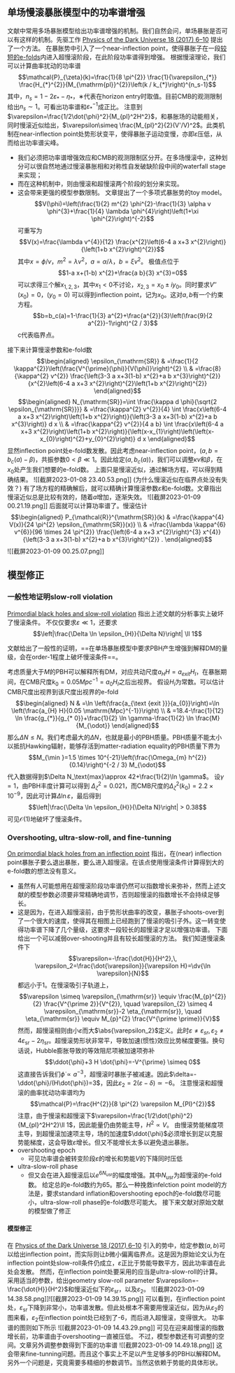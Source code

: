 ## 单场慢滚暴胀模型中的功率谱增强
文献中常用多场暴胀模型给出功率谱增强的机制。我们自然会问，单场暴胀是否可以有这样的机制。先驱工作 [Physics of the Dark Universe 18 (2017) 6–10](file:///Users/lyuzhenhong/Desktop/Academic/Research/PBH/Primordial%20black%20holes%20from%20single%20field%20models%20of%20inflation.pdf) 提出了一个方法。
在暴胀势中引入了一个near-inflection point，使得暴胀子在一段<u>较短的e-folds</u>内进入超慢滚阶段，在此阶段功率谱得到增强。
根据慢滚理论，我们可以计算曲率扰动的功率谱
$$\mathcal{P}_{\zeta}(k)=\frac{1}{8 \pi^{2}} \frac{1}{\varepsilon_{*}} \frac{H_{*}^{2}}{M_{\mathrm{pl}}^{2}}\left(k / k_{*}\right)^{n_s-1}$$
其中，$n_s=1-2 \varepsilon_{*}-\eta_{*}$，∗代表在horizon entry时取值。目前CMB的观测限制给出$n_s\sim 1$。可看出功率谱和$\varepsilon_*^{-1}$成正比。
注意到$\varepsilon=\frac{1/2\dot{\phi}^2}{M_{pl}^2H^2}$，和暴胀场的动能相关，同时慢滚近似给出，$\varepsilon\simeq \frac{M_{pl}^2}{2}(V'/V)^2$。此类机制在near-inflection point处势形状变平，使得暴胀子运动变慢，亦即$\varepsilon$压低，从而给出功率谱尖峰。
- 我们必须把功率谱增强效应和CMB的观测限制区分开。在多场慢滚中，这种划分可以很自然地通过慢滚暴胀相和对称性自发破缺阶段中间的waterfall stage来实现；
- 而在这种机制中，则由慢滚和超慢滚两个阶段的划分来实现。
- 这会带来更强的模型参数限制。
文章提出了一个多项式暴胀势的toy model。
$$V(\phi)=\left(\frac{1}{2} m^{2} \phi^{2}-\frac{1}{3} \alpha v \phi^{3}+\frac{1}{4} \lambda \phi^{4}\right)\left(1+\xi \phi^{2}\right)^{-2}$$
可重写为
$$V(x)=\frac{\lambda v^{4}}{12} \frac{x^{2}\left(6-4 a x+3 x^{2}\right)}{\left(1+b x^{2}\right)^{2}}$$
其中$x=\phi/v$，$m^2=\lambda v^2$，$a=\alpha/\lambda$，$b=\xi v^2$。
极值点位于
$$1-a x+(1-b) x^{2}+\frac{a b}{3} x^{3}=0$$
可以求得三个解$x_{1,2,3}$，其中$x_1<0$不讨论，$x_{2,3}=x_0\pm iy_0$。同时要求$V''(x_0)=0$，$(y_0=0)$ 可以得到inflection point，记为$x_0$。这对$a,b$有一个约束方程。
$$b=b_c(a)=1-\frac{1}{3} a^{2}+\frac{a^{2}}{3}\left(\frac{9}{2 a^{2}}-1\right)^{2 / 3}$$
c代表临界点。

接下来计算慢滚参数和e-fold数
$$\begin{aligned}
\epsilon_{\mathrm{SR}} & =\frac{1}{2 \kappa^{2}}\left(\frac{V^{\prime}(\phi)}{V(\phi)}\right)^{2} \\
& =\frac{8}{\kappa^{2} v^{2}} \frac{\left(3-3 a x+3(1-b) x^{2}+a b x^{3}\right)^{2}}{x^{2}\left(6-4 a x+3 x^{2}\right)^{2}\left(1+b x^{2}\right)^{2}}
\end{aligned}$$
$$\begin{aligned}
N_{\mathrm{SR}}=\int \frac{\kappa d \phi}{\sqrt{2 \epsilon_{\mathrm{SR}}}} & =\frac{\kappa^{2} v^{2}}{4} \int \frac{x\left(6-4 a x+3 x^{2}\right)\left(1+b x^{2}\right)}{\left(3-3 a x+3(1-b) x^{2}+a b x^{3}\right)} d x \\
& =\frac{\kappa^{2} v^{2}}{4 a b} \int \frac{x\left(6-4 a x+3 x^{2}\right)\left(1+b x^{2}\right)}{\left(x-x_{1}\right)\left(\left(x-x_{0}\right)^{2}+y_{0}^{2}\right)} d x
\end{aligned}$$
显然inflection point处e-fold数发散。因此考虑near-inflection point，$(a,b=b_c(a)-\beta)$，共振参数$0<\beta\ll 1$。因此给定$(a,b_c(a))$，我们可以调整$\kappa v$和$\beta$，在$x_0$处产生我们想要的e-fold数。
上面只是慢滚近似，通过解场方程，可以得到精确结果。
![[截屏2023-01-08 23.40.53.png]]
(为什么慢滚近似在临界点处没有失效？)
有了场方程的精确解后，就可以精确计算慢滚参数$\varepsilon$和e-fold数。文章指出慢滚近似总是比较有效的，随着$a$增加，逐渐失效。
![[截屏2023-01-09 00.21.19.png]]
后面就可以计算功率谱了。慢滚估计
$$\begin{aligned}
P_{\mathcal{R}}^{\mathrm{SR}}(k) & =\frac{\kappa^{4} V(x)}{24 \pi^{2} \epsilon_{\mathrm{SR}}(x)} \\
& =\frac{\lambda \kappa^{6} v^{6}}{96 \times 24 \pi^{2}} \frac{\left(6-4 a x+3 x^{2}\right)^{3} x^{4}}{\left(3-3 a x+3(1-b) x^{2}+a b x^{3}\right)^{2}} .
\end{aligned}$$
![[截屏2023-01-09 00.25.07.png]]
## 模型修正
### 一般性地证明slow-roll violation
[Primordial black holes and slow-roll violation](file:///Users/lyuzhenhong/Desktop/Academic/Research/PBH/PhysRevD.96.063503_PBH_slowroll_violation.pdf) 指出上述文献的分析事实上破坏了慢滚条件。
不仅仅要求$\varepsilon \ll 1$，还要求
$$\left|\frac{\Delta \ln \epsilon_{H}}{\Delta N}\right| \ll 1$$

文献给出了一般性的证明，==在单场暴胀模型中要求PBH产生增强到解释DM的量级，会在order-1程度上破坏慢滚条件==。

考虑质量大于$M$的PBH可以解释所有DM，对应共动尺度$a_HH=a_{exit}H_I$，在暴胀期间，在CMB尺度$k_0=0.05 Mpc^{-1}=a_0H_I$之后出视界。
假设$H_I$为常数。可以估计CMB尺度出视界到该尺度出视界的e-fold
$$\begin{aligned}
N & =\ln \left(\frac{a_{\text {exit }}}{a_{0}}\right)=\ln \left(\frac{a_{H} H}{0.05 \mathrm{Mpc}^{-1}}\right) \\
& =18.4-\frac{1}{12} \ln \frac{g_{*}}{g_{* 0}}+\frac{1}{2} \ln \gamma-\frac{1}{2} \ln \frac{M}{M_{\odot}}
\end{aligned}$$
那么$\Delta N\leq N$。我们考虑最大的$\Delta N$，也就是最小的PBH质量。PBH质量不能太小以抵抗Hawking辐射，能够存活到matter-radiation equality的PBH质量下界为
$$M_{\min }=1.5 \times 10^{-21}\left(\frac{\Omega_{m} h^{2}}{0.14}\right)^{-2 / 3} M_{\odot}$$
代入数据得到$\Delta N_\text{max}\approx 42+\frac{1}{2}\ln \gamma$。
设$\gamma=1$，由PBH丰度计算可以得到
$\Delta_\zeta^2=0.021$，而CMB尺度的$\Delta_\zeta^2(k_0)=2.2\times 10^{-9}$，因此可计算$\Delta \ln \varepsilon$，最后得到
$$\left|\frac{\Delta \ln \epsilon_{H}}{\Delta N}\right| > 0.38$$
可见$\mathcal{O}(1)$地破坏了慢滚条件。

### Overshooting, ultra-slow-roll, and fine-tunning
[On primordial black holes from an inflection point](file:///Users/lyuzhenhong/Desktop/Academic/Research/PBH/On%20primordial%20black%20holes%20from%20an%20inflection%20point.pdf) 指出，在(near) inflection point暴胀子要么退出暴胀，要么进入超慢滚。在该点使用慢滚条件计算得到大的e-fold数的想法没有意义。
- 虽然有人可能想用在超慢滚阶段功率谱仍然可以指数增长来弥补，然而上述文献的模型参数必须要非常精确地调节，否则超慢滚的指数增长不会持续足够长。
- 这是因为，在进入超慢滚前，由于势形状曲率的改变，暴胀子shoots-over到了一个很大的速度，使得其在相图上已经跑到了慢滚的吸引子外。这一转变使得功率谱下降了几个量级，这要求一段较长的超慢滚才足以增强功率谱。
下面给出一个可以减弱over-shooting并且有较长超慢滚的方法。
我们知道慢滚条件下
$$\varepsilon=-\frac{\dot{H}}{H^2},\, \varepsilon_2=\frac{\dot{\varepsilon}}{\varepsilon H}=\dv{\ln \varepsilon}{N}$$
都远小于1。在慢滚吸引子轨道上，
$$\varepsilon \simeq \varepsilon_{\mathrm{sr}} \equiv \frac{M_{p}^{2}}{2} \frac{V^{\prime 2}}{V^{2}}, \quad \varepsilon_{2} \simeq 4 \varepsilon_{\mathrm{sr}}-2 \eta_{\mathrm{sr}}, \quad \eta_{\mathrm{sr}} \equiv M_{p}^{2} \frac{V^{\prime \prime}}{V}$$
然而，超慢滚相则由小$\varepsilon$而大$\abs{\varepsilon_2}$定义。此时$\varepsilon\neq \varepsilon_{sr},\,\varepsilon_2\neq 4\varepsilon_\text{sr}-2\eta_\text{sr}$。超慢滚势形状非常平，导致加速(惯性)效应比势梯度要强。换句话说，Hubble膨胀导致的等效阻尼项被加速项弥补
$$\ddot{\phi}+3 H \dot{\phi}=-V^{\prime} \simeq 0$$
这直接告诉我们$\dot{\phi}\propto a^{-3}$，超慢滚时暴胀子被减速。因此$\delta=-\ddot{\phi}/(H\dot{\phi})=3$，因此$\varepsilon_2=2(\varepsilon-\delta)\simeq -6$。
注意慢滚和超慢滚的曲率扰动功率谱均为
$$\mathcal{P}=\frac{H^{2}}{8 \pi^{2} \varepsilon M_{Pl}^{2}}$$
注意，由于慢滚和超慢滚下$\varepsilon=\frac{1/2\dot{\phi}^2}{M_{pl}^2H^2}\ll 1$，因此能量仍由势能主导，$H^2\propto V$。
由慢滚势能梯度项主导，到超慢滚加速项主导，场的加速度$\ddot{\phi}$必须增长到足以克服势能梯度，这会导致$\varepsilon$增长。但又不能增长太多以避免退出暴胀。
- overshooting epoch
	- 可见功率谱会被转变阶段$\varepsilon$的增长和势能$V$的下降同时压低
- ultra-slow-roll phase
	- 但又会在进入超慢滚后以$e^{6N_\text{usr}}$的幅度增强。其中$N_\text{usr}$为超慢滚的e-fold数。
给定总的e-fold数约为65。那么一种挽救infelction point model的方法是，要求standard inflation和overshooting epoch的e-fold数尽可能小，ultra-slow-roll phase的e-fold数尽可能大。
接下来文献对原始文献的模型做了修正
#### 模型修正
在 [Physics of the Dark Universe 18 (2017) 6–10](file:///Users/lyuzhenhong/Desktop/Academic/Research/PBH/Primordial%20black%20holes%20from%20single%20field%20models%20of%20inflation.pdf) 引入的势中，给定参数$(a,b)$可以给出inflection point，而实际则让$b$微小偏离临界点。这是因为原始论文认为在inflection point处slow-roll条件仍成立，$\varepsilon$正比于势能导数平方，因此功率谱在此处会发散。
然而，在inflection point处要采用的应当是ultra-slow-roll的计算。
采用适当的参数，给出geometry slow-roll parameter $\varepsilon=-\frac{\dot{H}}{H^2}$和慢滚近似下的$\varepsilon_\text{sr}$，以及$\varepsilon_2$。
![[截屏2023-01-09 14.38.58.png]]![[截屏2023-01-09 14.39.15.png]]
可以看到，在inflection point处，$\varepsilon_\text{sr}$下降到非常小，功率谱发散。但此处根本不需要用慢滚近似，因为从$\varepsilon_2$的图来看，$\varepsilon_2$在inflection point处已经到了-6，而后进入超慢滚，变得很大。
功率谱的图则如下所示
![[截屏2023-01-09 14.43.29.png]]
可见在迎来超慢滚的指数增长前，功率谱由于overshooting一直被压低。
不过，模型参数还有可调整的空间。文章另外调整参数得到下面的功率谱
![[截屏2023-01-09 14.49.18.png]]
这会带来fine-tunning问题。而且这个事实上不足以产生足够多的PBH以解释DM。
另外一个问题是，究竟需要多精细的参数调节。当然这依赖于势能的具体形状。